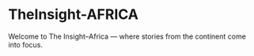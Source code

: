 # TheInsight-AFRICA
Welcome to The Insight–Africa — where stories from the continent come into focus.
